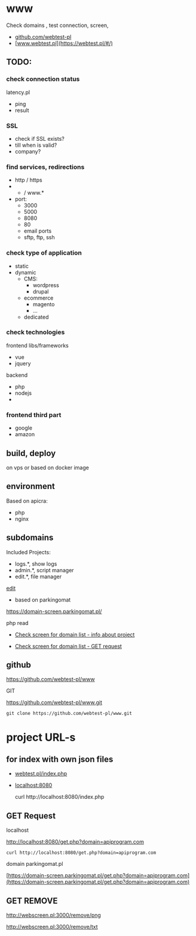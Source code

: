 # www
Check domains , test connection, screen, 

+ [github.com/webtest-pl](https://github.com/webtest-pl)
+ [www.webtest.pl](https://webtest.pl/#/)


## TODO:

### check connection status
latency.pl

+ ping
+ result



### SSL
+ check if SSL exists?
+ till when is valid?
+ company?

### find services, redirections

+ http / https
+ * / www.*
+ port:
    + 3000
    + 5000
    + 8080
    + 80
    + email ports
    + sftp, ftp, ssh
    
### check type of application

+ static
+ dynamic
    + CMS:
        + wordpress
        + drupal
    + ecommerce
        + magento
        + ...
    + dedicated
        
### check technologies

frontend libs/frameworks
+ vue
+ jquery


backend
+ php
+ nodejs
+ 



### frontend third part
+ google
+ amazon



## build, deploy
on vps or based on docker image

## environment
Based on apicra:
+ php
+ nginx

## subdomains
Included Projects:

+ logs.*, show logs
+ admin.*, script manager
+ edit.*, file manager

[edit](https://github.com/webtest-pl/www/edit/main/README.md)

+ based on parkingomat

https://domain-screen.parkingomat.pl/


php read

+ [Check screen for domain list - info about project](https://domain-screen.parkingomat.pl/)

+ [Check screen for domain list - GET request](https://domain-screen.parkingomat.pl/index.php)


## github

https://github.com/webtest-pl/www

GIT

https://github.com/webtest-pl/www.git

    git clone https://github.com/webtest-pl/www.git


# project URL-s

## for index with own json files

+ [webtest.pl/index.php](https://webtest.pl/index.php)

+ [localhost:8080](http://localhost:8080/)


    curl http://localhost:8080/index.php


## GET Request

localhost

[http://localhost:8080/get.php?domain=apiprogram.com](http://localhost:8080/get.php?domain=apiprogram.com)

    curl http://localhost:8080/get.php?domain=apiprogram.com

domain parkingomat.pl

[https://domain-screen.parkingomat.pl/get.php?domain=apiprogram.com](https://domain-screen.parkingomat.pl/get.php?domain=apiprogram.com)



## GET REMOVE

http://webscreen.pl:3000/remove/png


http://webscreen.pl:3000/remove/txt
